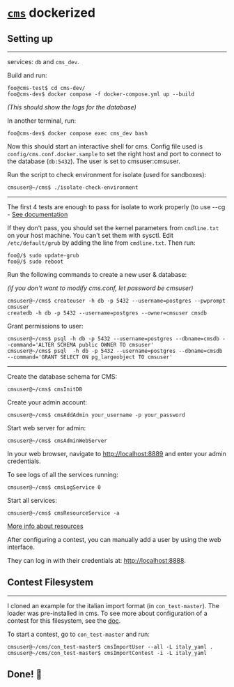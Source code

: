 # [`cms`](https://github.com/cms-dev/cms) dockerized

## Setting up
-------------------
services:
`db` and `cms_dev`.

Build and run:
```shellsession
foo@cms-test$ cd cms-dev/
foo@cms-dev$ docker compose -f docker-compose.yml up --build
```
_(This should show the logs for the database)_

In another terminal, run:
```shellsession
foo@cms-dev$ docker compose exec cms_dev bash
```
Now this should start an interactive shell for cms.
Config file used is `config/cms.conf.docker.sample` to set the right host and port to connect to the database (`db:5432`). The user is set to cmsuser:cmsuser.

Run the script to check environment for isolate (used for sandboxes):
```shellsession
cmsuser@~/cms$ ./isolate-check-environment
```
______

The first 4 tests are enough to pass for isolate to work properly (to use --cg - [See documentation](https://www.ucw.cz/moe/isolate.1.html)

If they don't pass, you should set the kernel parameters from `cmdline.txt` on your host machine.
You can't set them with sysctl. Edit `/etc/default/grub` by adding the line from `cmdline.txt`.
Then run:
```shellsession
foo@/$ sudo update-grub
foo@/$ sudo reboot
```

Run the following commands to create a new user & database:

_(if you don't want to modify cms.conf, let password be cmsuser)_
```shellsession
cmsuser@~/cms$ createuser -h db -p 5432 --username=postgres --pwprompt cmsuser
createdb -h db -p 5432 --username=postgres --owner=cmsuser cmsdb
```
Grant permissions to user:
```shellsession
cmsuser@~/cms$ psql -h db -p 5432 --username=postgres --dbname=cmsdb --command='ALTER SCHEMA public OWNER TO cmsuser'
cmsuser@~/cms$ psql  -h db -p 5432 --username=postgres --dbname=cmsdb --command='GRANT SELECT ON pg_largeobject TO cmsuser'
```
______

Create the database schema for CMS:
```shellsession
cmsuser@~/cms$ cmsInitDB
```
Create your admin account:
```shellsession
cmsuser@~/cms$ cmsAddAdmin your_username -p your_password
```
Start web server for admin:
```shellsession
cmsuser@~/cms$ cmsAdminWebServer
```
In your web browser, navigate to [http://localhost:8889](http://localhost:8889) and enter your admin credentials.

To see logs of all the services running:
```shellsession
cmsuser@~/cms$ cmsLogService 0
```

Start all services:
```shellsession
cmsuser@~/cms$ cmsResourceService -a
```
[More info about resources](https://cms.readthedocs.io/en/latest/Running%20CMS.html)

After configuring a contest, you can manually add a user by using the web interface.

They can log in with their credentials at:
[http://localhost:8888](http://localhost:8888).


## Contest Filesystem
_____________

I cloned an example for the italian import format (in `con_test-master`). The loader was pre-installed in cms.
To see more about configuration of a contest for this filesystem, see the [doc](https://cms.readthedocs.io/en/latest/External%20contest%20formats.html#italian-import-format).

To start a contest, go to `con_test-master` and run:
```shellsession
cmsuser@~/cms/con_test-master$ cmsImportUser --all -L italy_yaml .
cmsuser@~/cms/con_test-master$ cmsImportContest -i -L italy_yaml 
```

## Done! 🤠